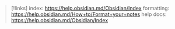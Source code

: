 >[!links]
> index:
>  https://help.obsidian.md/Obsidian/Index
> formatting:
> https://help.obsidian.md/How+to/Format+your+notes
> help docs: 
> https://help.obsidian.md/Obsidian/Index

